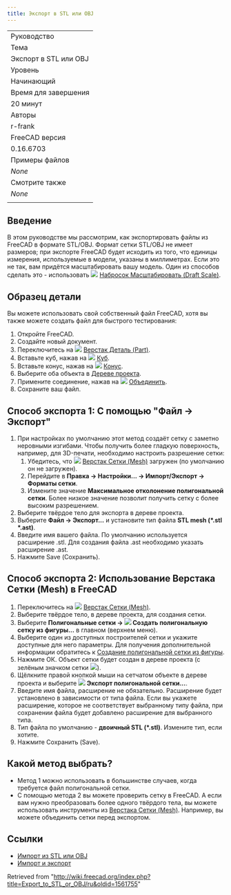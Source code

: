 ```yaml
---
title: Экспорт в STL или OBJ
---
```

|  |
| --- |
| Руководство |
| Тема |
| Экспорт в STL или OBJ |
| Уровень |
| Начинающий |
| Время для завершения |
| 20 минут |
| Авторы |
| r-frank |
| FreeCAD версия |
| 0.16.6703 |
| Примеры файлов |
| *None* |
| Смотрите также |
| *None* |
|  |

## Введение

В этом руководстве мы рассмотрим, как экспортировать файлы из FreeCAD в формате STL/OBJ. Формат сетки STL/OBJ не имеет размеров; при экспорте FreeCAD будет исходить из того, что единицы измерения, используемые в модели, указаны в миллиметрах. Если это не так, вам придётся масштабировать вашу модель. Один из способов сделать это - использовать ![](/images/Draft_Scale.svg) [Набросок Масштабировать (Draft Scale)](/Draft_Scale/ru "Draft Scale/ru").

## Образец детали

Вы можете использовать свой собственный файл FreeCAD, хотя вы также можете создать файл для быстрого тестирования:

1. Откройте FreeCAD.
2. Создайте новый документ.
3. Переключитесь на ![](/images/Workbench_Part.svg) [Верстак Деталь (Part)](/Part_Workbench/ru "Part Workbench/ru").
4. Вставьте куб, нажав на ![](/images/Part_Box.svg) [Куб](/Part_Box/ru "Part Box/ru").
5. Вставьте конус, нажав на ![](/images/Part_Cone.svg) [Конус](/Part_Cone/ru "Part Cone/ru").
6. Выберите оба объекта в [Дереве проекта](/Tree_view/ru "Tree view/ru").
7. Примените соединение, нажав на ![](/images/Part_Fuse.svg) [Объединить](/Part_Fuse/ru "Part Fuse/ru").
8. Сохраните ваш файл.

## Способ экспорта 1: С помощью "Файл → Экспорт"

1. При настройках по умолчанию этот метод создаёт сетку с заметно неровными изгибами. Чтобы получить более гладкую поверхность, например, для 3D-печати, необходимо настроить разрешение сетки:
   1. Убедитесь, что ![](/images/Workbench_Mesh.svg)  [Верстак Сетки (Mesh)](/Mesh_Workbench/ru "Mesh Workbench/ru") загружен (по умолчанию он не загружен).
   2. Перейдите в **Правка → Настройки... → Импорт/Экспорт → Форматы сетки**.
   3. Измените значение **Максимальное отколонение полигональной сетки**. Более низкое значение позволит получить сетку с более высоким разрешением.
2. Выберите твёрдое тело для экспорта в дереве проекта.
3. Выберите **Файл → Экспорт...** и установите тип файла **STL mesh (\*.stl \*.ast)**.
4. Введите имя вашего файла. По умолчанию используется расширение .stl. Для создания файла .ast необходимо указать расширение .ast.
5. Нажмите Save (Сохранить).

## Способ экспорта 2: Использование Верстака Сетки (Mesh) в FreeCAD

1. Переключитесь на ![](/images/Workbench_Mesh.svg) [Верстак Сетки (Mesh)](/Mesh_Workbench/ru "Mesh Workbench/ru").
2. Выберите твёрдое тело, в дереве проекта, для создания сетки.
3. Выберите **Полигональные сетки → ![](/images/Mesh_FromPartShape.svg) Создать полигональную сетку из фигуры...** в главном (верхнем меню).
4. Выберите один из доступных построителей сетки и укажите доступные для него параметры. Для получения дополнительной информации обратитесь к [Создание полигональной сетки из фигуры](/Mesh_FromPartShape/ru "Mesh FromPartShape/ru").
5. Нажмите ОК. Объект сетки будет создан в дереве проекта (с зелёным значком сетки ![](/images/Workbench_Mesh.svg)).
6. Щёлкните правой кнопкой мыши на сетчатом объекте в дереве проекта и выберите **![](/images/Mesh_Export.svg) Экспорт полигональной сетки...**.
7. Введите имя файла, расширение не обязательно. Расширение будет установлено в зависимости от типа файла. Если вы укажете расширение, которое не соответствует выбранному типу файла, при сохранении файла будет добавлено расширение для выбранного типа.
8. Тип файла по умолчанию - **двоичный STL (\*.stl)**. Измените тип, если хотите.
9. Нажмите Сохранить (Save).

## Какой метод выбрать?

* Метод 1 можно использовать в большинстве случаев, когда требуется файл полигональной сетки.
* С помощью метода 2 вы можете проверить сетку в FreeCAD. А если вам нужно преобразовать более одного твёрдого тела, вы можете использовать инструменты из [Верстака Сетки (Mesh)](/Mesh_Workbench/ru "Mesh Workbench/ru"). Например, вы можете объединить сетки перед экспортом.

## Ссылки

* [Импорт из STL или OBJ](/Import_from_STL_or_OBJ/ru "Import from STL or OBJ/ru")
* [Импорт и экспорт](/Import_Export/ru "Import Export/ru")

Retrieved from "<http://wiki.freecad.org/index.php?title=Export_to_STL_or_OBJ/ru&oldid=1561755>"